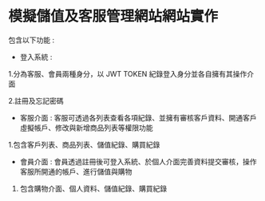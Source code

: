 # 模擬儲值及客服管理網站網站實作

包含以下功能 :

* 登入系統 :
  
1.分為客服、會員兩種身分，以 JWT TOKEN 紀錄登入身分並各自擁有其操作介面
  
2.註冊及忘記密碼

* 客服介面 : 客服可透過各列表查看各項紀錄、並擁有審核客戶資料、開通客戶虛擬帳戶、修改與新增商品列表等權限功能
  
1.包含客戶列表、商品列表、儲值紀錄、購買紀錄

* 會員介面 : 會員透過註冊後可登入系統、於個人介面完善資料提交審核，操作客服所開通的帳戶、進行儲值與購物

1. 包含購物介面、個人資料、儲值紀錄、購買紀錄
